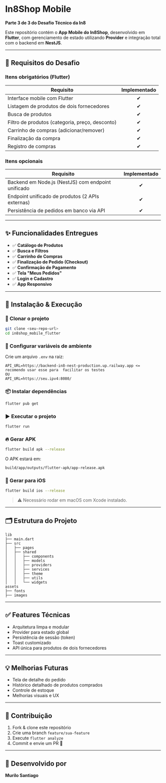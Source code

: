# In8Shop Mobile

**Parte 3 de 3 do Desafio Técnico da In8**

Este repositório contém o **App Mobile do In8Shop**, desenvolvido em **Flutter**, com gerenciamento de estado utilizando **Provider** e integração total com o backend em **NestJS**.

---

## 📝 Requisitos do Desafio

### Itens obrigatórios (Flutter)

| Requisito                                       | Implementado |
| ----------------------------------------------- | :----------: |
| Interface mobile com Flutter                    |      ✔       |
| Listagem de produtos de dois fornecedores       |      ✔       |
| Busca de produtos                               |      ✔       |
| Filtro de produtos (categoria, preço, desconto) |      ✔       |
| Carrinho de compras (adicionar/remover)         |      ✔       |
| Finalização da compra                           |      ✔       |
| Registro de compras                             |      ✔       |

### Itens opcionais

| Requisito                                          | Implementado |
| -------------------------------------------------- | :----------: |
| Backend em Node.js (NestJS) com endpoint unificado |      ✔       |
| Endpoint unificado de produtos (2 APIs externas)   |      ✔       |
| Persistência de pedidos em banco via API           |      ✔       |

---

## ✨ Funcionalidades Entregues

- ✅ **Catálogo de Produtos**
- ✅ **Busca e Filtros**
- ✅ **Carrinho de Compras**
- ✅ **Finalização de Pedido (Checkout)**
- ✅ **Confirmação de Pagamento**
- ✅ **Tela "Meus Pedidos"**
- ✅ **Login e Cadastro**
- ✅ **App Responsivo**

---

## 🚀 Instalação & Execução

### 🔗 Clonar o projeto

```bash
git clone <seu-repo-url>
cd in8shop_mobile_flutter
```

### 🔑 Configurar variáveis de ambiente

Crie um arquivo `.env` na raiz:

```env
API_URL=https://backend-in8-nest-production.up.railway.app <= recomendo usar esse para  facilitar os testes
OU
API_URL=https://seu.ipv4:8080/
```

### 📦 Instalar dependências

```bash
flutter pub get
```

### ▶️ Executar o projeto

```bash
flutter run
```

### 🔥 Gerar APK

```bash
flutter build apk --release
```

O APK estará em:

```bash
build/app/outputs/flutter-apk/app-release.apk
```

### 🍏 Gerar para iOS

```bash
flutter build ios --release
```

> ⚠️ Necessário rodar em macOS com Xcode instalado.

---

## 🗂️ Estrutura do Projeto

```plaintext
lib
├── main.dart
├── src
│   ├── pages
│   ├── shared
│   │   ├── components
│   │   ├── models
│   │   ├── providers
│   │   ├── services
│   │   ├── theme
│   │   ├── utils
│   │   └── widgets
assets
├── fonts
├── images
```

---

## ✅ Features Técnicas

- Arquitetura limpa e modular
- Provider para estado global
- Persistência de sessão (token)
- Toast customizado
- API única para produtos de dois fornecedores

---

## 💡 Melhorias Futuras

- Tela de detalhe do pedido
- Histórico detalhado de produtos comprados
- Controle de estoque
- Melhorias visuais e UX

---

## 🤝 Contribuição

1. Fork & clone este repositório
2. Crie uma branch `feature/sua-feature`
3. Execute `flutter analyze`
4. Commit e envie um PR 🚀

---

## 🧠 Desenvolvido por

**Murilo Santiago**

